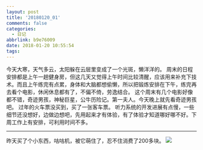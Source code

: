 ```yaml
---
layout: post
title: '20180120_01'
comments: false
categories:
  - 日记
abbrlink: b9e76009
date: 2018-01-20 10:55:54
tags:
---
```

 
今天大寒，天气多云，太阳躲在云层里变成了一个光斑，懒洋洋的。
周末的日程安排都是上午一趟健身房，但这几天又觉得上午时间比较清醒，应该用来补充下技术。而且上午练完有点累，身体和大脑都想偷懒，所以把锻炼安排在下午，练完再去看个电影，休闲休息都有了，不偏不倚，劳逸结合。
这个周末有几个电影好像都不错，奇迹男孩，神秘巨星，公牛历险记。第一夫人。今天晚上就先看奇迹男孩吧。
过年的火车票没买到，买了一张客车票。
听力系统的开发进展有点慢，一些细节还没想好，边做边想吧，先用起来才有体验，有了体验才知道哪好哪不好。下周工作上有安排，可利用时间不多。

---
昨天买了个小东西，咕咕机，被它萌住了，忍不住消费了200多块。
![](/assets/img/2018/20180120_01.jpg)